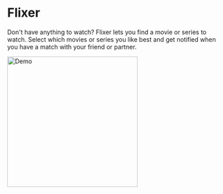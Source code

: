 # Flixer
Don't have anything to watch? Flixer lets you find a movie or series to watch.
Select which movies or series you like best and get notified when you have a match with your friend or partner.

<img src="https://github.com/AppelBoomHD/Flixer/blob/main/demo.gif" width="300" alt="Demo">
